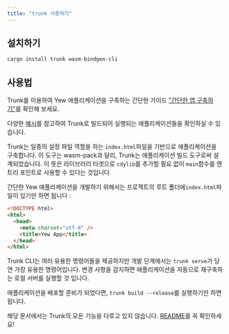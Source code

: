 ```yaml
---
title: "trunk 사용하기"
---
```


## 설치하기

```bash
cargo install trunk wasm-bindgen-cli
```

## 사용법

Trunk를 이용하여 Yew 애플리케이션을 구축하는 간단한 가이드 ["간단한 앱 구축하기"](../build-a-sample-app.md)를 확인해 보세요.

다양한 [예시](https://github.com/yewstack/yew/tree/master/examples)를 참고하여 Trunk로 빌드되어 실행되는 애플리케이션들을 확인하실 수 있습니다. 

Trunk는 일종의 설정 파일 역할을 하는 `index.html`파일을 기반으로 애플리케이션을 구축합니다.
이 도구는 wasm-pack과 달리, Trunk는 애플리케이션 빌드 도구로써 설계되었습니다.
이 뜻은 라이브러리 타겟으로 `cdylib`를 추가할 필요 없이 `main`함수를 엔트리 포인트로 사용할 수 있다는 것입니다.

간단한 Yew 애플리케이션을 개발하기 위해서는 프로젝트의 루트 폴더에`index.html`파일이 있기만 하면 됩니다 :

```html
<!DOCTYPE html>
<html>
  <head>
    <meta charset="utf-8" />
    <title>Yew App</title>
  </head>
</html>
```

Trunk CLI는 여러 유용한 명령어들을 제공하지만 개발 단계에서는 `trunk serve`가 당연 가장 유용한 명령어입니다.
변경 사항을 감지하면 애플리케이션을 자동으로 재구축하는 로컬 서버를 실행할 것 입니다.

애플리케이션을 배포할 준비가 되었다면, `trunk build --release`를 실행하기만 하면 됩니다.

해당 문서에서는 Trunk의 모든 기능을 다루고 있지 않습니다.
[README](https://github.com/thedodd/trunk)를 꼭 확인하세요!
